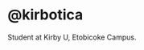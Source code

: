 # @kirbotica  
Student at Kirby U, Etobicoke Campus.





<!---
kirbotica/kirbotica is a ✨ special ✨ repository because its `README.md` (this file) appears on your GitHub profile.
You can click the Preview link to take a look at your changes.
--->
